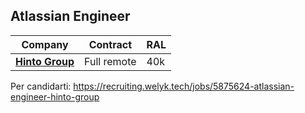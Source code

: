 ## Atlassian Engineer

| Company                   | Contract    | RAL       |
|---------------------------|-------------|-----------|
| [**Hinto Group**](company.md) | Full remote | 40k | 

Per candidarti: https://recruiting.welyk.tech/jobs/5875624-atlassian-engineer-hinto-group
